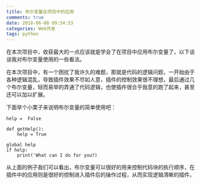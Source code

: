```yaml
---
title: 布尔变量在项目中的应用
comments: true
date: 2018-06-08 09:54:53
categories: Web开发
tags: python
---
```


在本次项目中，收获最大的一点应该就是学会了在项目中应用布尔变量了，以下谈谈我对布尔变量使用的一些看法。

在本次项目中，有一个困扰了我许久的难题，那就是代码的逻辑问题，一开始由于各种逻辑混乱，导致插件效果不尽如人意，插件的控制效果很不理想，最后通过几个布尔变量，轻而易举的弄通了代码逻辑，也使插件很合乎我意的跑了起来，甚至还可以加以扩展。

下面举个小栗子来说明布尔变量的简单使用吧：

```
help =  False

def getHelp():
    help = True

global help
if help:
    print('What can I do for you?)
```

从上面的例子我们可以看出，布尔变量可以很好的用来控制代码块的执行顺序，在插件中的应用则是很好的控制进入插件后的操作过程，从而实现逻辑清晰的插件。

